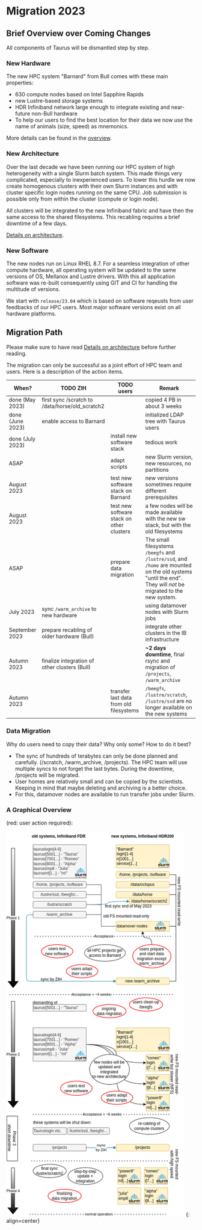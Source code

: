 # Migration 2023

## Brief Overview over Coming Changes

All components of Taurus will be dismantled step by step.

### New Hardware

The new HPC system "Barnard" from Bull comes with these main properties:

* 630 compute nodes based on Intel Sapphire Rapids
* new Lustre-based storage systems
* HDR Infiniband network large enough to integrate existing and near-future non-Bull hardware
* To help our users to find the best location for their data we now use the name of
animals (size, speed) as mnemonics.

More details can be found in the [overview](/jobs_and_resources/hardware_overview_2023).

### New Architecture

Over the last decade we have been running our HPC system of high heterogeneity with a single
Slurm batch system. This made things very complicated, especially to inexperienced users.
To lower this hurdle we now create homogenous clusters with their own Slurm instances and with
cluster specific login nodes running on the same CPU. Job submission is possible only
from within the cluster (compute or login node).

All clusters will be integrated to the new Infiniband fabric and have then the same access to
the shared filesystems. This recabling requires a brief downtime of a few days.

[Details on architecture](/jobs_and_resources/architecture_2023).

### New Software

The new nodes run on Linux RHEL 8.7. For a seamless integration of other compute hardware,
all operating system will be updated to the same versions of OS, Mellanox and Lustre drivers.
With this all application software was re-built consequently using GIT and CI for handling
the multitude of versions.

We start with `release/23.04` which is based on software reqeusts from user feedbacks of our
HPC users. Most major software versions exist on all hardware platforms.

## Migration Path

Please make sure to have read [Details on architecture](/jobs_and_resources/architecture_2023) before
further reading.

The migration can only be successful as a joint effort of HPC team and users. Here is a description
of the action items.

|When?|TODO ZIH |TODO users |Remark |
|---|---|---|---|
| done (May 2023) |first sync /scratch to /data/horse/old_scratch2| |copied 4 PB in about 3 weeks|
| done (June 2023) |enable access to Barnard| |initialized LDAP tree with Taurus users|
| done (July 2023) | |install new software stack|tedious work |
| ASAP | |adapt scripts|new Slurm version, new resources, no partitions|
| August 2023 | |test new software stack on Barnard|new versions sometimes require different prerequisites|
| August 2023| |test new software stack on other clusters|a few nodes will be made available with the new sw stack, but with the old filesystems|
| ASAP | |prepare data migration|The small filesystems `/beegfs` and `/lustre/ssd`, and `/home` are mounted on the old systems "until the end". They will *not* be migrated to the new system.|
| July 2023 | sync `/warm_archive` to new hardware| |using datamover nodes with Slurm jobs |
| September 2023 |prepare recabling of older hardware (Bull)| |integrate other clusters in the IB infrastructure |
| Autumn 2023 |finalize integration of other clusters (Bull)| |**~2 days downtime**, final rsync and migration of `/projects`, `/warm_archive`|
| Autumn 2023 ||transfer last data from old filesystems | `/beegfs`, `/lustre/scratch`, `/lustre/ssd` are no longer available on the new systems|


### Data Migration

Why do users need to copy their data? Why only some? How to do it best?

* The sync of hundreds of terabytes can only be done planned and carefully.
(/scratch, /warm_archive, /projects). The HPC team will use multiple syncs
to not forget the last bytes. During the downtime, /projects will be migrated.
* User homes are relatively small and can be copied by the scientists.
Keeping in mind that maybe deleting and archiving is a better choice.
* For this, datamover nodes are available to run transfer jobs under Slurm.

### A Graphical Overview

(red: user action required):

![Migration timeline 2023](../jobs_and_resources/misc/migration_2023.png)
{: align=center}
